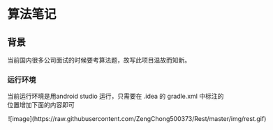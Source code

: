 # 算法笔记
## 背景
当前国内很多公司面试的时候要考算法题，故写此项目温故而知新。
### 运行环境
当前运行环境是用android studio 运行，只需要在 .idea 的 gradle.xml 中标注的位置增加下面的内容即可
<option name="delegatedBuild" value="false" />
![image](https://raw.githubusercontent.com/ZengChong500373/Rest/master/img/rest.gif)
